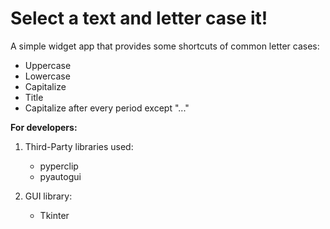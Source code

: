 # Select a text and letter case it!

A simple widget app that provides some shortcuts of common letter cases:

- Uppercase
- Lowercase
- Capitalize
- Title
- Capitalize after every period except "..."

**For developers:**

1. Third-Party libraries used:
    - pyperclip
    - pyautogui

2. GUI library:
    - Tkinter
